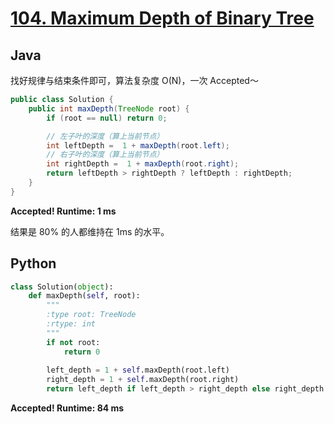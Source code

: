 # [104. Maximum Depth of Binary Tree](https://leetcode.com/problems/maximum-depth-of-binary-tree/)

## Java

找好规律与结束条件即可，算法复杂度 O(N)，一次 Accepted～

```java
public class Solution {
    public int maxDepth(TreeNode root) {
        if (root == null) return 0;

        // 左子叶的深度（算上当前节点）
        int leftDepth =  1 + maxDepth(root.left);
        // 右子叶的深度（算上当前节点）
        int rightDepth =  1 + maxDepth(root.right);
        return leftDepth > rightDepth ? leftDepth : rightDepth;
    }
}
```

**Accepted! Runtime: 1 ms**

结果是 80% 的人都维持在 1ms 的水平。

## Python

```python
class Solution(object):
    def maxDepth(self, root):
        """
        :type root: TreeNode
        :rtype: int
        """
        if not root:
            return 0
            
        left_depth = 1 + self.maxDepth(root.left)
        right_depth = 1 + self.maxDepth(root.right)
        return left_depth if left_depth > right_depth else right_depth
```

**Accepted! Runtime: 84 ms**